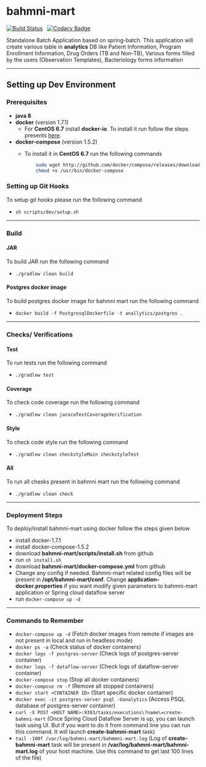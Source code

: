 # bahmni-mart

[![Build Status](https://travis-ci.org/bahmni-msf/bahmni-mart.svg?branch=master)](https://travis-ci.org/bahmni-msf/bahmni-mart) &nbsp;&nbsp;[![Codacy Badge](https://api.codacy.com/project/badge/Grade/67a328ac886445bf88e808becc35dece)](https://www.codacy.com/app/sumanmaity112/bahmni-mart?utm_source=github.com&amp;utm_medium=referral&amp;utm_content=bahmni-msf/bahmni-mart&amp;utm_campaign=Badge_Grade)

Standalone Batch Application based on spring-batch. This application will create various table in **analytics** DB like Patient Information, Program Enrollment Information, Drug Orders (TB and Non-TB), Various forms filled by the users (Observation Templates), Bacteriology forms information

---
## Setting up Dev Environment

### Prerequisites
* **java 8**
* **docker** (version 1.7.1)
    * For **CentOS 6.7** install **docker-io**. To install it run follow the steps presents [here](https://centos.pkgs.org/6/epel-x86_64/docker-io-1.7.1-2.el6.x86_64.rpm.html).
* **docker-compose** (version 1.5.2)
    * To install it in **CentOS 6.7** run the following commands
    
        ```bash
            sudo wget http://github.com/docker/compose/releases/download/1.5.2/docker-compose-`uname -s`-`uname -m` -O /usr/bin/docker-compose
            chmod +x /usr/bin/docker-compose
        ```
### Setting up Git Hooks
To setup git hooks please run the following command
* ```sh scripts/dev/setup.sh```

---
### Build 
#### JAR
To build JAR run the following command
* ```./gradlew clean build```
 
#### Postgres docker image
To build postgres docker image for bahmni mart run the following command
* ```docker build -f PostgresqlDockerfile -t anallytics/postgres .```

---
### Checks/ Verifications
#### Test
To run tests run the following command
* ```./gradlew test```

#### Coverage
To check code coverage run the following command
* ```./gradlew clean jacocoTestCoverageVerification```
 
#### Style
To check code style run the following command
* ```./gradlew clean checkstyleMain checkstyleTest```

#### All
To run all chesks present in bahmni mart run the following command
* ```./gradlew clean check```

---
### Deployment Steps
To deploy/install bahmni-mart using docker follow the steps given below
* install docker-1.7.1
* install docker-compose-1.5.2
* download **bahmni-mart/scripts/install.sh** from github
* run ```sh install.sh```
* download **bahmni-mart/docker-compose.yml** from github
* Change any config if needed. Bahmni-mart related config files will be present in **/opt/bahmni-mart/conf**. Change **application-docker.properties** if you want modify given parameters to bahmni-mart application or Spring cloud dataflow server
* run ```docker-compose up -d```

---
### Commands to Remember
* ```docker-compose up -d``` (Fetch docker images from remote if images are not present in local and run in headless mode)
* ```docker ps -a``` (Check status of docker containers)
* ```docker logs -f postgres-server``` (Check logs of postgres-server container)
* ```docker logs -f dataflow-server``` (Check logs of dataflow-server container)
* ```docker-compose stop``` (Stop all docker containers)
* ```docker-compose rm -f``` (Remove all stopped containers)
* ```docker start <CONTAINER ID>``` (Start specific docker container)
* ```docker exec -it postgres-server psql -Uanalytics``` (Access PSQL database of postgres-server container)
* ```curl -X POST <HOST NAME>:9393/tasks/executions\?name\=create-bahmni-mart``` (Once Spring Cloud Dataflow Server is up, you can launch task using UI. But if you want to do it from command line you can run this command. It will launch **create-bahmni-mart** task)
* ```tail -100f /var/log/bahmni-mart/bahmmni-mart.log``` (Log of **create-bahmni-mart** task will be present in **/var/log/bahmni-mart/bahmni-mart.log** of your host machine. Use this command to get last 100 lines of the file)